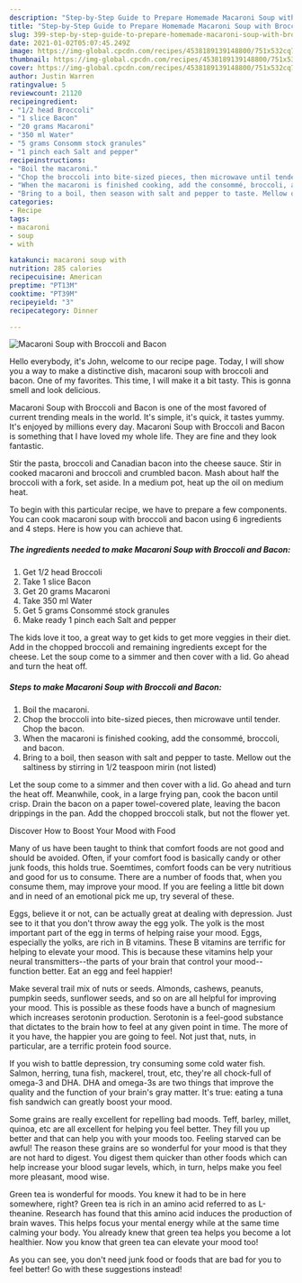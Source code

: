 ```yaml
---
description: "Step-by-Step Guide to Prepare Homemade Macaroni Soup with Broccoli and Bacon"
title: "Step-by-Step Guide to Prepare Homemade Macaroni Soup with Broccoli and Bacon"
slug: 399-step-by-step-guide-to-prepare-homemade-macaroni-soup-with-broccoli-and-bacon
date: 2021-01-02T05:07:45.249Z
image: https://img-global.cpcdn.com/recipes/4538189139148800/751x532cq70/macaroni-soup-with-broccoli-and-bacon-recipe-main-photo.jpg
thumbnail: https://img-global.cpcdn.com/recipes/4538189139148800/751x532cq70/macaroni-soup-with-broccoli-and-bacon-recipe-main-photo.jpg
cover: https://img-global.cpcdn.com/recipes/4538189139148800/751x532cq70/macaroni-soup-with-broccoli-and-bacon-recipe-main-photo.jpg
author: Justin Warren
ratingvalue: 5
reviewcount: 21120
recipeingredient:
- "1/2 head Broccoli"
- "1 slice Bacon"
- "20 grams Macaroni"
- "350 ml Water"
- "5 grams Consomm stock granules"
- "1 pinch each Salt and pepper"
recipeinstructions:
- "Boil the macaroni."
- "Chop the broccoli into bite-sized pieces, then microwave until tender. Chop the bacon."
- "When the macaroni is finished cooking, add the consommé, broccoli, and bacon."
- "Bring to a boil, then season with salt and pepper to taste. Mellow out the saltiness by stirring in 1/2 teaspoon mirin (not listed)"
categories:
- Recipe
tags:
- macaroni
- soup
- with

katakunci: macaroni soup with 
nutrition: 285 calories
recipecuisine: American
preptime: "PT13M"
cooktime: "PT39M"
recipeyield: "3"
recipecategory: Dinner

---
```



![Macaroni Soup with Broccoli and Bacon](https://img-global.cpcdn.com/recipes/4538189139148800/751x532cq70/macaroni-soup-with-broccoli-and-bacon-recipe-main-photo.jpg)

Hello everybody, it's John, welcome to our recipe page. Today, I will show you a way to make a distinctive dish, macaroni soup with broccoli and bacon. One of my favorites. This time, I will make it a bit tasty. This is gonna smell and look delicious.

Macaroni Soup with Broccoli and Bacon is one of the most favored of current trending meals in the world. It's simple, it's quick, it tastes yummy. It's enjoyed by millions every day. Macaroni Soup with Broccoli and Bacon is something that I have loved my whole life. They are fine and they look fantastic.

Stir the pasta, broccoli and Canadian bacon into the cheese sauce. Stir in cooked macaroni and broccoli and crumbled bacon. Mash about half the broccoli with a fork, set aside. In a medium pot, heat up the oil on medium heat.


To begin with this particular recipe, we have to prepare a few components. You can cook macaroni soup with broccoli and bacon using 6 ingredients and 4 steps. Here is how you can achieve that.

<!--inarticleads1-->

##### The ingredients needed to make Macaroni Soup with Broccoli and Bacon:

1. Get 1/2 head Broccoli
1. Take 1 slice Bacon
1. Get 20 grams Macaroni
1. Take 350 ml Water
1. Get 5 grams Consommé stock granules
1. Make ready 1 pinch each Salt and pepper


The kids love it too, a great way to get kids to get more veggies in their diet. Add in the chopped broccoli and remaining ingredients except for the cheese. Let the soup come to a simmer and then cover with a lid. Go ahead and turn the heat off. 

<!--inarticleads2-->

##### Steps to make Macaroni Soup with Broccoli and Bacon:

1. Boil the macaroni.
1. Chop the broccoli into bite-sized pieces, then microwave until tender. Chop the bacon.
1. When the macaroni is finished cooking, add the consommé, broccoli, and bacon.
1. Bring to a boil, then season with salt and pepper to taste. Mellow out the saltiness by stirring in 1/2 teaspoon mirin (not listed)


Let the soup come to a simmer and then cover with a lid. Go ahead and turn the heat off. Meanwhile, cook, in a large frying pan, cook the bacon until crisp. Drain the bacon on a paper towel-covered plate, leaving the bacon drippings in the pan. Add the chopped broccoli stalk, but not the flower yet. 

Discover How to Boost Your Mood with Food


Many of us have been taught to think that comfort foods are not good and should be avoided. Often, if your comfort food is basically candy or other junk foods, this holds true. Soemtimes, comfort foods can be very nutritious and good for us to consume. There are a number of foods that, when you consume them, may improve your mood. If you are feeling a little bit down and in need of an emotional pick me up, try several of these.

Eggs, believe it or not, can be actually great at dealing with depression. Just see to it that you don't throw away the egg yolk. The yolk is the most important part of the egg in terms of helping raise your mood. Eggs, especially the yolks, are rich in B vitamins. These B vitamins are terrific for helping to elevate your mood. This is because these vitamins help your neural transmitters--the parts of your brain that control your mood--function better. Eat an egg and feel happier!

Make several trail mix of nuts or seeds. Almonds, cashews, peanuts, pumpkin seeds, sunflower seeds, and so on are all helpful for improving your mood. This is possible as these foods have a bunch of magnesium which increases serotonin production. Serotonin is a feel-good substance that dictates to the brain how to feel at any given point in time. The more of it you have, the happier you are going to feel. Not just that, nuts, in particular, are a terrific protein food source.

If you wish to battle depression, try consuming some cold water fish. Salmon, herring, tuna fish, mackerel, trout, etc, they're all chock-full of omega-3 and DHA. DHA and omega-3s are two things that improve the quality and the function of your brain's gray matter. It's true: eating a tuna fish sandwich can greatly boost your mood. 

Some grains are really excellent for repelling bad moods. Teff, barley, millet, quinoa, etc are all excellent for helping you feel better. They fill you up better and that can help you with your moods too. Feeling starved can be awful! The reason these grains are so wonderful for your mood is that they are not hard to digest. You digest them quicker than other foods which can help increase your blood sugar levels, which, in turn, helps make you feel more pleasant, mood wise.

Green tea is wonderful for moods. You knew it had to be in here somewhere, right? Green tea is rich in an amino acid referred to as L-theanine. Research has found that this amino acid induces the production of brain waves. This helps focus your mental energy while at the same time calming your body. You already knew that green tea helps you become a lot healthier. Now you know that green tea can elevate your mood too!

As you can see, you don't need junk food or foods that are bad for you to feel better! Go  with  these suggestions  instead!

